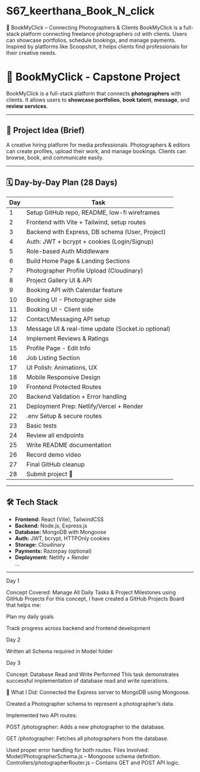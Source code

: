 # S67_keerthana_Book_N_click

📸 BookMyClick – Connecting Photographers & Clients
BookMyClick is a full-stack platform connecting freelance photographers cd with clients. Users can showcase portfolios, schedule bookings, and manage payments. Inspired by platforms like Scoopshot, it helps clients find professionals for their creative needs.
# 📸 BookMyClick - Capstone Project

BookMyClick is a full-stack platform that connects **photographers** with clients. It allows users to **showcase portfolios**, **book talent**, **message**, and **review services**.

---

## 📝 Project Idea (Brief)

A creative hiring platform for media professionals. Photographers & editors can create profiles, upload their work, and manage bookings. Clients can browse, book, and communicate easily.

---

## 🗓️ Day-by-Day Plan (28 Days)

| Day | Task |
|-----|------|
| 1 | Setup GitHub repo, README, low-fi wireframes |
| 2 | Frontend with Vite + Tailwind, setup routes |
| 3 | Backend with Express, DB schema (User, Project) |
| 4 | Auth: JWT + bcrypt + cookies (Login/Signup) |
| 5 | Role-based Auth Middleware |
| 6 | Build Home Page & Landing Sections |
| 7 | Photographer Profile Upload (Cloudinary) |
| 8 | Project Gallery UI & API |
| 9 | Booking API with Calendar feature |
| 10 | Booking UI - Photographer side |
| 11 | Booking UI - Client side |
| 12 | Contact/Messaging API setup |
| 13 | Message UI & real-time update (Socket.io optional) |
| 14 | Implement Reviews & Ratings |
| 15 | Profile Page - Edit Info |
| 16 | Job Listing Section |
| 17 | UI Polish: Animations, UX |
| 18 | Mobile Responsive Design |
| 19 | Frontend Protected Routes |
| 20 | Backend Validation + Error handling |
| 21 | Deployment Prep: Netlify/Vercel + Render |
| 22 | .env Setup & secure routes |
| 23 | Basic tests |
| 24 | Review all endpoints |
| 25 | Write README documentation |
| 26 | Record demo video |
| 27 | Final GitHub cleanup |
| 28 | Submit project 🚀 |

---

## 🛠 Tech Stack

- **Frontend:** React (Vite), TailwindCSS  
- **Backend:** Node.js, Express.js  
- **Database:** MongoDB with Mongoose  
- **Auth:** JWT, bcrypt, HTTPOnly cookies  
- **Storage:** Cloudinary  
- **Payments:** Razorpay (optional)  
- **Deployment:** Netlify + Render  
...
---

Day 1 

Concept Covered: Manage All Daily Tasks & Project Milestones using GitHub Projects
For this concept, I have created a GitHub Projects Board that helps me:

Plan my daily goals

Track progress across backend and frontend development

Day 2

Written all Schema required in Model folder

Day 3

Concept: Database Read and Write Performed
This task demonstrates successful implementation of database read and write operations.

🔧 What I Did:
Connected the Express server to MongoDB using Mongoose.

Created a Photographer schema to represent a photographer’s data.

Implemented two API routes:

POST /photographer: Adds a new photographer to the database.

GET /photographer: Fetches all photographers from the database.

Used proper error handling for both routes.
Files Involved:
Model/PhotographerSchema.js – Mongoose schema definition.
Controllers/photographerRouter.js – Contains GET and POST API logic.
